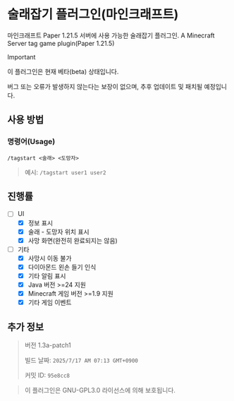 # 술래잡기 플러그인(마인크래프트)
마인크래프트 Paper 1.21.5 서버에 사용 가능한 술래잡기 플러그인.
A Minecraft Server tag game plugin(Paper 1.21.5)

> [!IMPORTANT]
> 이 플러그인은 현재 베타(beta) 상태입니다.
>
> 버그 또는 오류가 발생하지 않는다는 보장이 없으며, 추후 업데이트 및 패치될 예정입니다.

## 사용 방법
### 명령어(Usage)
`/tagstart <술래> <도망자>`
> 예시: `/tagstart user1 user2`

## 진행률
* [ ] UI
    * [x] 정보 표시
    * [x] 술래 - 도망자 위치 표시
    * [x] 사망 화면(완전히 완료되지는 않음)
* [ ] 기타
    * [x] 사망시 이동 불가
    * [x] 다이아몬드 왼손 들기 인식
    * [x] 기타 알림 표시
    * [x] Java 버전 >=24 지원
    * [x] Minecraft 게임 버전 >=1.9 지원
    * [x] 기타 게임 이벤트

## 추가 정보
> 버전 1.3a-patch1
> 
> 빌드 날짜: `2025/7/17 AM 07:13 GMT+0900`
> 
> 커밋 ID: `95e8cc8`
>

> 이 플러그인은 GNU-GPL3.0 라이선스에 의해 보호됩니다.
